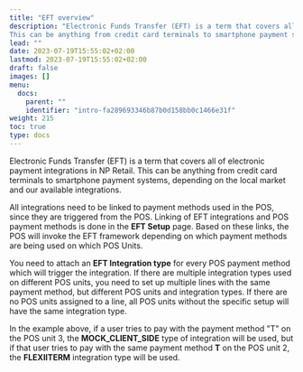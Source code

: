 ```yaml
---
title: "EFT overview"
description: "Electronic Funds Transfer (EFT) is a term that covers all of electronic payment integrations in NP Retail.
This can be anything from credit card terminals to smartphone payment systems, depending on the local market and our available integrations."
lead: ""
date: 2023-07-19T15:55:02+02:00
lastmod: 2023-07-19T15:55:02+02:00
draft: false
images: []
menu:
  docs:
    parent: ""
    identifier: "intro-fa289693346b87b0d158bb0c1466e31f"
weight: 215
toc: true
type: docs
---
```

Electronic Funds Transfer (EFT) is a term that covers all of electronic payment integrations in NP Retail.
This can be anything from credit card terminals to smartphone payment systems, depending on the local market and our available integrations.

All integrations need to be linked to payment methods used in the POS, since they are triggered from the POS. Linking of EFT integrations and POS payment methods is done in the **EFT Setup** page. Based on these links, the POS will invoke the EFT framework depending on which payment methods are being used on which POS Units.

You need to attach an **EFT Integration type** for every POS payment method which will trigger the integration. If there are multiple integration types used on different POS units, you need to set up multiple lines with the same payment method, but different POS units and integration types. If there are no POS units assigned to a line, all POS units without the specific setup will have the same integration type.

In the example above, if a user tries to pay with the payment method "T" on the POS unit 3, the **MOCK_CLIENT_SIDE** type of integration will be used, but if that user tries to pay with the same payment method **T** on the POS unit 2, the **FLEXIITERM** integration type will be used.